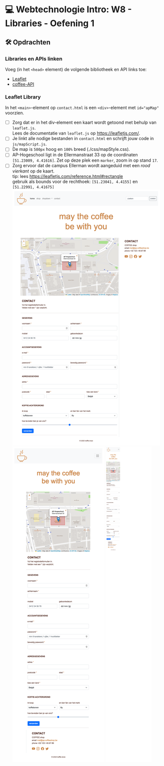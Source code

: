 # 💻 Webtechnologie Intro: W8 - Libraries - Oefening 1

## 🛠️ Opdrachten

### Libraries en APIs linken

Voeg (in het `<head>` element) de volgende bibliotheek en API links toe:

 - [Leaflet](https://leafletjs.com/)
 - [coffee-API](https://sampleapis.com/api-list/coffee)

### Leaflet Library

In het `<main>`-element op `contact.html` is een `<div>`-element met `id="apMap"` voorzien. 

 - [ ] Zorg dat er in het div-element een kaart wordt getoond met behulp van `leaflet.js`.  
   Lees de documentatie van `leaflet.js` op https://leafletjs.com/.
 - [ ] Je linkt alle nodige bestanden in `contact.html` en schrijft jouw code in `js/mapScript.js`.
 - [ ] De map is `500px` hoog en `100%` breed (./css/mapStyle.css).
 - [ ] AP-Hogeschool ligt in de Ellermanstraat 33 op de coordinaten `[51.23009, 4.41616]`. Zet op deze plek een `marker`, zoom in op stand `17`.
 - [ ] Zorg ervoor dat de campus Ellerman wordt aangeduid met een *rood vierkant* op de kaart.  
    tip: lees https://leafletjs.com/reference.html#rectangle  
    gebruik als bounds voor de rechthoek: `[51.23041, 4.4155]` en `[51.22991, 4.41675]`
![xl](../.readme_files/labo-09-contact-1280x800.png)
![md](../.readme_files/labo-09-contact-767x1024.png)
![xs](../.readme_files/labo-09-contact-390x844.png)